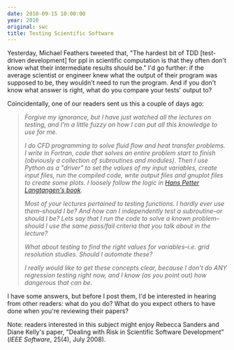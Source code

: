 ```yaml
---
date: 2010-09-15 10:00:00
year: 2010
original: swc
title: Testing Scientific Software
---
```

<p>Yesterday, Michael Feathers tweeted that, "The hardest bit of  TDD [test-driven development] for ppl in scientific computation is that they often don't know  what their intermediate results should be." I'd go further: if the average scientist or engineer knew what the output of their program was supposed to be, they wouldn't need to run the program. And if you don't know what answer is right, what do you compare your tests' output to?</p>
<p>Coincidentally, one of our readers sent us this a couple of days ago:</p>
<blockquote><p><em>Forgive my ignorance, but I have just watched all the lectures on testing, and I'm a little fuzzy on how I can put all this knowledge to use for me.</em></p>
<p><em>I do CFD programming to solve fluid flow and heat transfer problems.  I write in Fortran, code that solves an entire problem start to finish (obviously a collection of subroutines and modules). Then I use Python as a "driver" to set the values of my input variables, create input files, run the compiled code, write output files and gnuplot files to create some plots. I loosely follow the logic in <a href="http://www.amazon.com/gp/product/3540739157">Hans Petter Langtangen's book</a>.</em></p>
<p><em>Most of your lectures pertained to testing functions.  I hardly ever use them–should I be?  And how can I independently test a subroutine–or should I be?  Lets say that I run the code to solve a known problem–should I use the same pass/fail criteria that you talk about in the lecture?</em></p>
<p><em>What about testing to find the right values for variables–i.e. grid resolution studies.  Should I automate these?</em></p>
<p><em>I really would like to get these concepts clear, because I don't do ANY regression testing right now, and I know (as you point out) how dangerous that can be.<br />
</em></p></blockquote>
<p>I have some answers, but before I post them, I'd be interested in hearing from other readers: what do you do? What do you expect others to have done when you're reviewing their papers?</p>
<p>Note: readers interested in this subject might enjoy Rebecca Sanders and Diane Kelly's paper, "Dealing with Risk in Scientific Software Development" (<em>IEEE Software</em>, 25(4), July 2008).</p>
